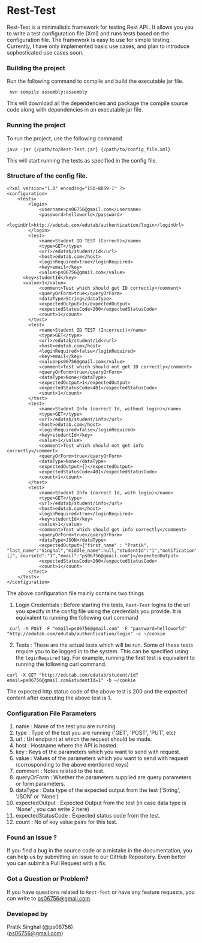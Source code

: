 # Rest-Test
Rest-Test is a minimalistic framework for testing Rest API . 
It allows you you to write a test configuration file (Xml) and runs tests based on the configuration file. The framework is easy to use for simple testing. Currently, I have only implemented basic use cases, and plan to introduce sophesticated use cases soon.

### Building the project

Run the following command to compile and build the executable jar file.

``` mvn compile assembly:assembly```

This will download all the dependencies and package the compile source code along with dependencies in an executable jar file.

### Running the project

To run the project, use the following command  

`java -jar {/path/to/Rest-Test.jar} {/path/to/config_file.xml}`

This will start running the tests as specified in the config file. 

### Structure of the config file.

```
<?xml version="1.0" encoding="ISO-8859-1" ?>
<configuration>
	<tests>
		<login>
			<username>ps06756@gmail.com</username>
			<password>helloworld</password>
			<loginUrl>http://edutab.com/edutab/authentication/login</loginUrl>
		</login>
		<test>
			<name>Student ID TEST (Correct)</name>
			<type>GET</type>
			<url>/edutab/student/id</url>
			<host>edutab.com</host>
			<loginRequired>true</loginRequired>
			<key>email</key>
			<value>ps06756@gmail.com</value>
      <key>studentId</key>
      <value>1</value>
			<comment>Test which should get ID correctly</comment>
			<queryOrForm>true</queryOrForm>
			<dataType>String</dataType>
			<expectedOutput>1</expectedOutput>
			<expectedStatusCode>200</expectedStatusCode>
			<count>1</count>
		</test>
		<test>
			<name>Student ID TEST (Incorrect)</name>
			<type>GET</type>
			<url>/edutab/student/id</url>
			<host>edutab.com</host>
			<loginRequired>false</loginRequired>
			<key>email</key>
			<value>ps06756@gmail.com</value>
			<comment>Test which should not get ID correctly</comment>
			<queryOrForm>true</queryOrForm>
			<dataType>None</dataType>
			<expectedOutput>1</expectedOutput>
			<expectedStatusCode>401</expectedStatusCode>
			<count>1</count>
		</test>
		<test>
			<name>Student Info (correct Id, without login)</name>
			<type>GET</type>
			<url>/edutab/student/info</url>
			<host>edutab.com</host>
			<loginRequired>false</loginRequired>
			<key>studentId</key>
			<value>1</value>
			<comment>Test which should not get info correctly</comment>
			<queryOrForm>true</queryOrForm>
			<dataType>None</dataType>
			<expectedOutput>{}</expectedOutput>
			<expectedStatusCode>401</expectedStatusCode>
			<count>1</count>
		</test>
		<test>
			<name>Student Info (correct Id, with login)</name>
			<type>GET</type>
			<url>/edutab/student/info</url>
			<host>edutab.com</host>
			<loginRequired>true</loginRequired>
			<key>studentId</key>
			<value>1</value>
			<comment>Test which should get info correctly</comment>
			<queryOrForm>true</queryOrForm>
			<dataType>JSON</dataType>
			<expectedOutput>{"first_name" : "Pratik", "last_name":"Singhal","middle_name":null,"studentId":"1","notification":[]", courseId":"1","email":"ps06756@gmail.com"}</expectedOutput>
			<expectedStatusCode>200</expectedStatusCode>
			<count>1</count>
		</test>
	</tests>
</configuration>
```

The above configuration file mainly contains two things 
1) Login Credentials : Before starting the tests, `Rest-Test` logins to the url you specify in the config file using the credentials you provide. It is equivalent to running the following curl command 

``` curl -X POST -F "email=ps06756@gmail.com" -F "password=helloworld" "http://edutab.com/edutab/authentication/login" -c ~/cookie```

2) Tests : These are the actual tests which will be run. Some of these tests require you to be logged in to the system. This can be specified using the `loginRequired` tag. 
For example, running the first test is equivalent to running the following curl command. 

```curl -X GET "http://edutab.com/edutab/student/id?email=ps06756@gmail.com&studentId=1" -b ~/cookie```

The expected http status code of the above test is 200 and the expected content after executing the above test is 1. 


### Configuration File Parameters

1) name : Name of the test you are running.
2) type : Type of the test you are running ('GET', 'POST', 'PUT', etc)
3) url : Url endpoint at which the request should be made.
4) host : Hostname where the API is hosted.
5) key : Keys of the parameters which you want to send with request.
6) value : Values of the parameters which you want to send with request (corrosponding to the above mentioned keys)
7) comment : Notes related to the test.
8) queryOrForm : Whether the parameters supplied are query parameters or form parameters.
9) dataType : Data type of the expected output from the test ('String', 'JSON' or 'None')
10) expectedOutput : Expected Output from the test (in case data type is 'None' , you can write 2 here)
11) expectedStatusCode : Expected status code from the test.
12) count : No of key value pairs for this test.




### Found an Issue ? 
If you find a bug in the source code or a mistake in the documentation, you can help us by submitting an issue to our GitHub Repository. Even better you can submit a Pull Request with a fix.

### Got a Question or Problem?
If you have questions related to `Rest-Test` or have any feature requests, you can write to ps06756@gmail.com. 

### Developed by
  
Pratik Singhal (@ps06756)  
(ps06756@gmail.com)

